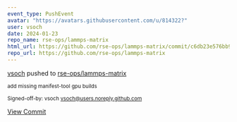 ```yaml
---
event_type: PushEvent
avatar: "https://avatars.githubusercontent.com/u/814322?"
user: vsoch
date: 2024-01-23
repo_name: rse-ops/lammps-matrix
html_url: https://github.com/rse-ops/lammps-matrix/commit/c6db23e576bb90cb488c5da29a02c04996296438
repo_url: https://github.com/rse-ops/lammps-matrix
---
```


<a href='https://github.com/vsoch' target='_blank'>vsoch</a> pushed to <a href='https://github.com/rse-ops/lammps-matrix' target='_blank'>rse-ops/lammps-matrix</a>

<small>add missing manifest-tool gpu builds

Signed-off-by: vsoch <vsoch@users.noreply.github.com></small>

<a href='https://github.com/rse-ops/lammps-matrix/commit/c6db23e576bb90cb488c5da29a02c04996296438' target='_blank'>View Commit</a>